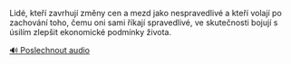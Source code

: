 
Lidé, kteří zavrhují změny cen a mezd jako nespravedlivé a kteří volají po zachování toho, čemu oni sami říkají spravedlivé, ve skutečnosti bojují s úsilím zlepšit ekonomické podmínky života.

[🔊 Poslechnout audio](/data/7-paragraphs/audio/chapter_145/para_003-Lid-kte-zavrhuj-zmny-cen-a-mezd-jako-nesprav.mp3)
